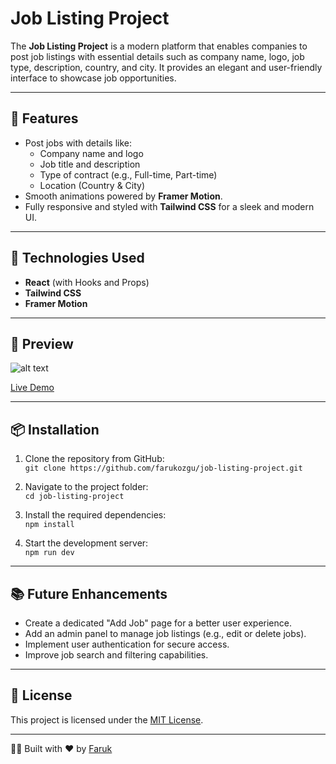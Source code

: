 # Job Listing Project

The **Job Listing Project** is a modern platform that enables companies to post job listings with essential details such as company name, logo, job type, description, country, and city. It provides an elegant and user-friendly interface to showcase job opportunities.

---

## 🌟 Features

- Post jobs with details like:
  - Company name and logo
  - Job title and description
  - Type of contract (e.g., Full-time, Part-time)
  - Location (Country & City)
- Smooth animations powered by **Framer Motion**.
- Fully responsive and styled with **Tailwind CSS** for a sleek and modern UI.

---

## 🚀 Technologies Used

- **React** (with Hooks and Props)
- **Tailwind CSS**
- **Framer Motion**

---

## 📸 Preview

![alt text](![screencapture-localhost-5174-2025-01-06-14_44_43](https://github.com/user-attachments/assets/389b3932-526e-477d-b19f-d76449328003)
)

[Live Demo](https://job-listing-project-iota.vercel.app/) 

---

## 📦 Installation

1. Clone the repository from GitHub:  
   `git clone https://github.com/farukozgu/job-listing-project.git`  

2. Navigate to the project folder:  
   `cd job-listing-project`  

3. Install the required dependencies:  
   `npm install`  

4. Start the development server:  
   `npm run dev`  

---

## 📚 Future Enhancements

- Create a dedicated "Add Job" page for a better user experience.
- Add an admin panel to manage job listings (e.g., edit or delete jobs).
- Implement user authentication for secure access.
- Improve job search and filtering capabilities.

---

## 📜 License

This project is licensed under the [MIT License](https://opensource.org/licenses/MIT).

---

👨‍💻 Built with ❤️ by [Faruk](https://github.com/farukozgu)
